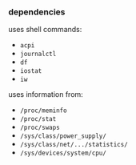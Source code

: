 ### dependencies

uses shell commands:
* `acpi`
* `journalctl`
* `df`
* `iostat`
* `iw`

uses information from:
* `/proc/meminfo`
* `/proc/stat`
* `/proc/swaps`
* `/sys/class/power_supply/`
* `/sys/class/net/.../statistics/`
* `/sys/devices/system/cpu/`

